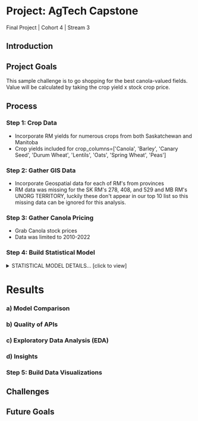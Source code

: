 # Project: AgTech Capstone
Final Project | Cohort 4 | Stream 3

## Introduction


## Project Goals
This sample challenge is to go shopping for the best canola-valued fields.  Value will be calculated by taking the crop yield x stock crop price.

## Process
### Step 1: Crop Data

* Incorporate RM yields for numerous crops from both Saskatchewan and Manitoba
* Crop yields included for crop_columns=['Canola', 'Barley', 'Canary Seed', 'Durum Wheat', 'Lentils', 'Oats', 'Spring Wheat', 'Peas']

### Step 2: Gather GIS Data

* Incorporate Geospatial data for each of RM's from provinces
* RM data was missing for the SK RM's 278, 408, and 529 and MB RM's UNORG TERRITORY, luckily these don't appear in our top 10 list so this missing data can be ignored for this analysis.

### Step 3: Gather Canola Pricing

* Grab Canola stock prices
* Data was limited to 2010-2022

### Step 4: Build Statistical Model
<details>
  <summary>STATISTICAL MODEL DETAILS... [click to view]</summary>
  
#### Regression Statistical Models

#### Classification Statistical Models

</details>

# Results
### a) Model Comparison

### b) Quality of APIs

### c) Exploratory Data Analysis (EDA)

### d) Insights

### Step 5: Build Data Visualizations

## Challenges

## Future Goals
